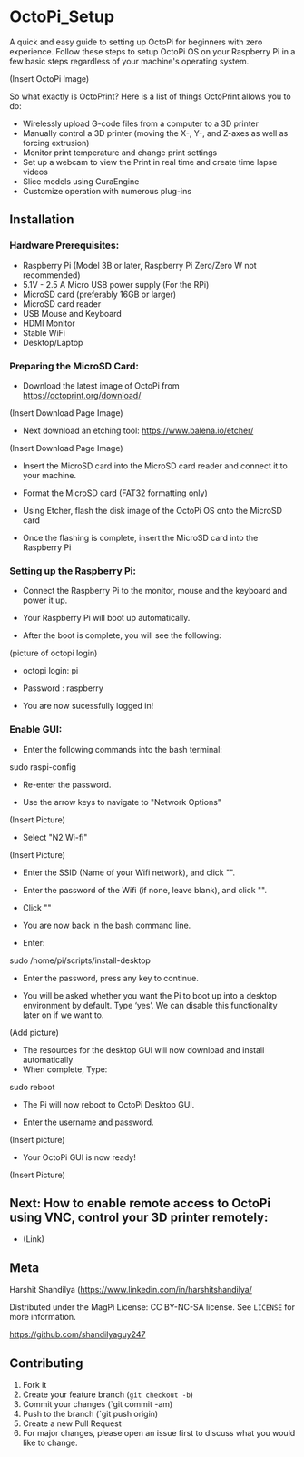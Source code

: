 # OctoPi_Setup

A quick and easy guide to setting up OctoPi for beginners with zero experience. Follow these steps to setup OctoPi OS on your Raspberry Pi in a few basic steps regardless of your machine's operating system.

(Insert OctoPi Image)

So what exactly is OctoPrint? Here is a list of things OctoPrint allows you to do:

* Wirelessly upload G-code files from a computer to a 3D printer
* Manually control a 3D printer (moving the X-, Y-, and Z-axes as well as forcing extrusion)
* Monitor print temperature and change print settings
* Set up a webcam to view the Print in real time and create time lapse videos
* Slice models using CuraEngine
* Customize operation with numerous plug-ins

## Installation

### Hardware Prerequisites:

* Raspberry Pi (Model 3B or later, Raspberry Pi Zero/Zero W not recommended)
* 5.1V - 2.5 A Micro USB power supply (For the RPi)
* MicroSD card (preferably 16GB or larger)
* MicroSD card reader
* USB Mouse and Keyboard
* HDMI Monitor
* Stable WiFi
* Desktop/Laptop

### Preparing the MicroSD Card:

* Download the latest image of OctoPi from
https://octoprint.org/download/

(Insert Download Page Image)

* Next download an etching tool:
https://www.balena.io/etcher/

(Insert Download Page Image)

* Insert the MicroSD card into the MicroSD card reader and connect it to your machine.

* Format the MicroSD card (FAT32 formatting only)

* Using Etcher, flash the disk image of the OctoPi OS onto the MicroSD card

* Once the flashing is complete, insert the MicroSD card into the Raspberry Pi

### Setting up the Raspberry Pi:

* Connect the Raspberry Pi to the monitor, mouse and the keyboard and power it up.

* Your Raspberry Pi will boot up automatically.

* After the boot is complete, you will see the following:

(picture of octopi login)

* octopi login: pi
* Password : raspberry

* You are now sucessfully logged in!

### Enable GUI:

* Enter the following commands into the bash terminal:

sudo raspi-config

* Re-enter the password.

* Use the arrow keys to navigate to "Network Options"

(Insert Picture)

* Select "N2 Wi-fi"

(Insert Picture)

* Enter the SSID (Name of your Wifi network), and click "<Ok>".
* Enter the password of the Wifi (if none, leave blank), and click "<Ok>".

* Click "<Finish>"

* You are now back in the bash command line.

* Enter:

sudo /home/pi/scripts/install-desktop

* Enter the password, press any key to continue.

* You will be asked whether you want the Pi to boot up into a desktop environment by default. Type ‘yes’. We can disable this functionality later on if we want to.

(Add picture)

* The resources for the desktop GUI will now download and install automatically
* When complete, Type: 

sudo reboot

* The Pi will now reboot to OctoPi Desktop GUI.

* Enter the username and password.

(Insert picture)

* Your OctoPi GUI is now ready!

(Insert Picture)

## Next: How to enable remote access to OctoPi using VNC, control your 3D printer remotely:

* (Link)

## Meta

Harshit Shandilya (https://www.linkedin.com/in/harshitshandilya/

Distributed under the MagPi License: CC BY-NC-SA license. See ``LICENSE`` for more information.

https://github.com/shandilyaguy247

## Contributing

1. Fork it
2. Create your feature branch (`git checkout -b`)
3. Commit your changes (`git commit -am)
4. Push to the branch (`git push origin)
5. Create a new Pull Request
6. For major changes, please open an issue first to discuss what you would like to change.

